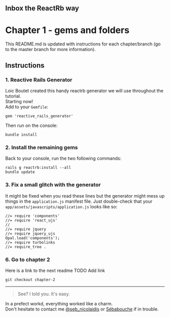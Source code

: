 ## Inbox the ReactRb way 
# Chapter 1 - gems and folders

This README.md is updated with instructions for each chapter/branch (go to the master branch for more information).

## Instructions

### 1. Reactive Rails Generator

Loic Boutet created this handy reactrb generator we will use throughout the tutorial.  
Starting now!  
Add to your `Gemfile`:

    gem 'reactive_rails_generator'

Then run on the console:

    bundle install

### 2. Install the remaining gems

Back to your console, run the two following commands:

    rails g reactrb:install --all
    bundle update

### 3. Fix a small glitch with the generator
It might be fixed when you read these lines but the generator might mess up things in the `application.js` manifest file. Just double-check that your `app/assets/javascripts/application.js` looks like so:

	//= require 'components'
	//= require 'react_ujs'
	//
	//= require jquery
	//= require jquery_ujs
	Opal.load('components');
	//= require turbolinks
	//= require_tree .

### 6. Go to chapter 2
Here is a link to the next readme
TODO Add link

    git checkout chapter-2

___
> See? I told you. It's easy.

In a prefect workd, everything worked like a charm.  
Don't hesitate to contact me [@seb_nicolaidis](http://twitter.com/seb_nicolaidis) or [Sébabouche](https://github.com/sebabouche) if in trouble.